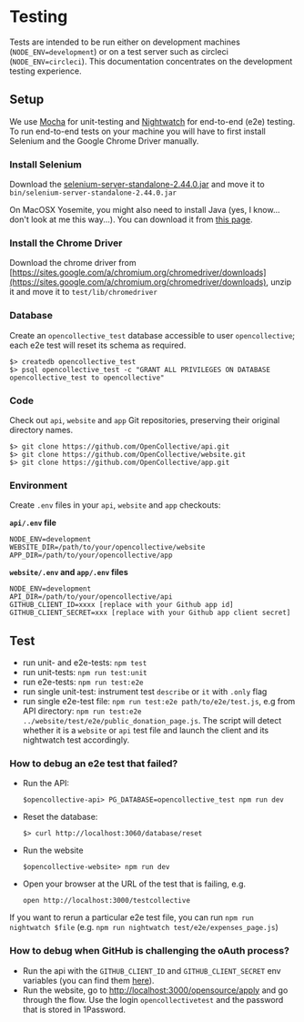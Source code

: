 # Testing

Tests are intended to be run either on development machines \(`NODE_ENV=development`\) or on a test server such as circleci \(`NODE_ENV=circleci`\). This documentation concentrates on the development testing experience.

## Setup

We use [Mocha](https://mochajs.org/) for unit-testing and [Nightwatch](http://nightwatchjs.org) for end-to-end \(e2e\) testing. To run end-to-end tests on your machine you will have to first install Selenium and the Google Chrome Driver manually.

### Install Selenium

Download the [selenium-server-standalone-2.44.0.jar](http://selenium-release.storage.googleapis.com/2.44/selenium-server-standalone-2.44.0.jar) and move it to `bin/selenium-server-standalone-2.44.0.jar`

On MacOSX Yosemite, you might also need to install Java \(yes, I know... don't look at me this way...\). You can download it from [this page](http://www.oracle.com/technetwork/java/javase/downloads/jdk8-downloads-2133151.html).

### Install the Chrome Driver

Download the chrome driver from [https://sites.google.com/a/chromium.org/chromedriver/downloads](https://sites.google.com/a/chromium.org/chromedriver/downloads), unzip it and move it to `test/lib/chromedriver`

### Database

Create an `opencollective_test` database accessible to user `opencollective`; each e2e test will reset its schema as required.

```text
$> createdb opencollective_test
$> psql opencollective_test -c "GRANT ALL PRIVILEGES ON DATABASE opencollective_test to opencollective"
```

### Code

Check out `api`, `website` and `app` Git repositories, preserving their original directory names.

```text
$> git clone https://github.com/OpenCollective/api.git
$> git clone https://github.com/OpenCollective/website.git
$> git clone https://github.com/OpenCollective/app.git
```

### Environment

Create `.env` files in your `api`, `website` and `app` checkouts:

**`api/.env` file**

```text
NODE_ENV=development
WEBSITE_DIR=/path/to/your/opencollective/website
APP_DIR=/path/to/your/opencollective/app
```

**`website/.env` and `app/.env` files**

```text
NODE_ENV=development
API_DIR=/path/to/your/opencollective/api
GITHUB_CLIENT_ID=xxxx [replace with your Github app id]
GITHUB_CLIENT_SECRET=xxx [replace with your Github app client secret]
```

## Test

* run unit- and e2e-tests: `npm test`
* run unit-tests: `npm run test:unit`
* run e2e-tests: `npm run test:e2e`
* run single unit-test: instrument test `describe` or `it` with `.only` flag
* run single e2e-test file: `npm run test:e2e path/to/e2e/test.js`, e.g from API directory: `npm run test:e2e ../website/test/e2e/public_donation_page.js`. The script will detect whether it is a `website` or `api` test file and launch the client and its nightwatch test accordingly.

### How to debug an e2e test that failed?

* Run the API:

  `$opencollective-api> PG_DATABASE=opencollective_test npm run dev`

* Reset the database:

  `$> curl http://localhost:3060/database/reset`

* Run the website

  `$opencollective-website> npm run dev`

* Open your browser at the URL of the test that is failing, e.g.

  `open http://localhost:3000/testcollective`

If you want to rerun a particular e2e test file, you can run `npm run nightwatch $file` \(e.g. `npm run nightwatch test/e2e/expenses_page.js`\)

### How to debug when GitHub is challenging the oAuth process?

* Run the api with the `GITHUB_CLIENT_ID` and `GITHUB_CLIENT_SECRET` env variables \(you can find them [here](https://github.com/organizations/OpenCollective/settings/applications/346712)\).
* Run the website, go to [http://localhost:3000/opensource/apply](http://localhost:3000/opensource/apply) and go through the flow. Use the login `opencollectivetest` and the password that is stored in 1Password.


